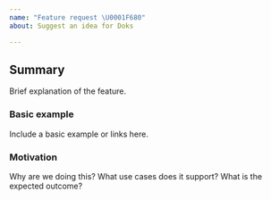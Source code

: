 ```yaml
---
name: "Feature request \U0001F680"
about: Suggest an idea for Doks

---
```


## Summary

Brief explanation of the feature.

### Basic example

Include a basic example or links here.

### Motivation

Why are we doing this? What use cases does it support? What is the expected outcome?
